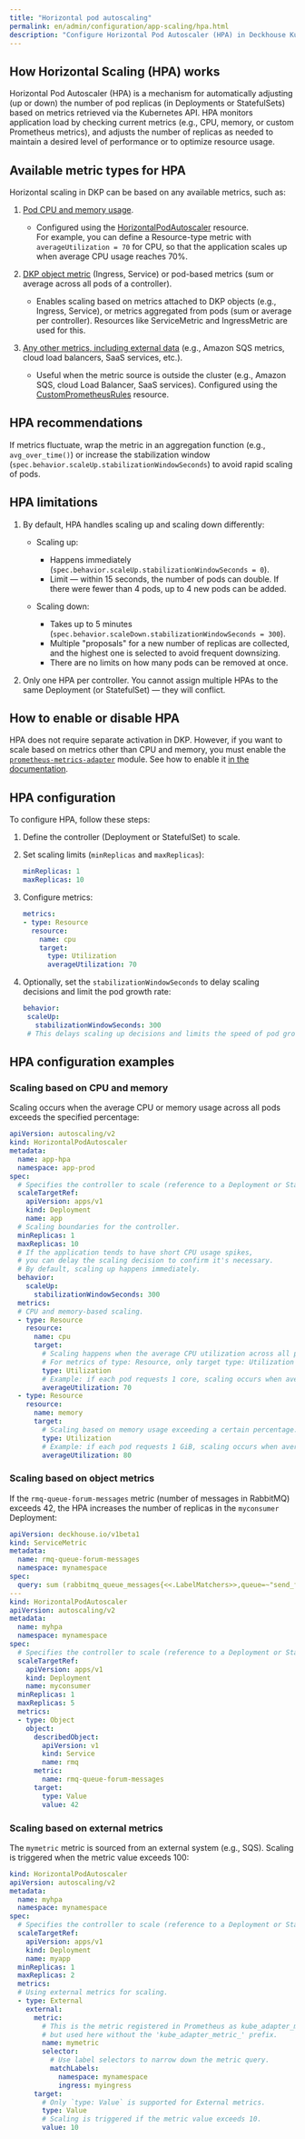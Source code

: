 ```yaml
---
title: "Horizontal pod autoscaling"
permalink: en/admin/configuration/app-scaling/hpa.html
description: "Configure Horizontal Pod Autoscaler (HPA) in Deckhouse Kubernetes Platform. Automatic pod scaling based on CPU, memory, and custom metrics for optimal resource utilization."
---
```


## How Horizontal Scaling (HPA) works

Horizontal Pod Autoscaler (HPA) is a mechanism for automatically adjusting (up or down) the number of pod replicas (in Deployments or StatefulSets) based on metrics retrieved via the Kubernetes API. HPA monitors application load by checking current metrics (e.g., CPU, memory, or custom Prometheus metrics), and adjusts the number of replicas as needed to maintain a desired level of performance or to optimize resource usage.

## Available metric types for HPA

Horizontal scaling in DKP can be based on any available metrics, such as:

1. [Pod CPU and memory usage](hpa.html#scaling-based-on-cpu-and-memory).
   - Configured using the [HorizontalPodAutoscaler](https://kubernetes.io/docs/tasks/run-application/horizontal-pod-autoscale-walkthrough/) resource.  
     For example, you can define a Resource-type metric with `averageUtilization = 70` for CPU, so that the application scales up when average CPU usage reaches 70%.

1. [DKP object metric](hpa.html#scaling-based-on-object-metrics) (Ingress, Service) or pod-based metrics (sum or average across all pods of a controller).
   - Enables scaling based on metrics attached to DKP objects (e.g., Ingress, Service), or metrics aggregated from pods (sum or average per controller). Resources like ServiceMetric and IngressMetric are used for this.

1. [Any other metrics, including external data](hpa.html#scaling-based-on-external-data) (e.g., Amazon SQS metrics, cloud load balancers, SaaS services, etc.).
   - Useful when the metric source is outside the cluster (e.g., Amazon SQS, cloud Load Balancer, SaaS services). Configured using the [CustomPrometheusRules](/modules/prometheus/cr.html#customprometheusrules) resource.

## HPA recommendations

If metrics fluctuate, wrap the metric in an aggregation function (e.g., `avg_over_time()`) or increase the stabilization window (`spec.behavior.scaleUp.stabilizationWindowSeconds`) to avoid rapid scaling of pods.

## HPA limitations

1. By default, HPA handles scaling up and scaling down differently:

   - Scaling up:
     - Happens immediately (`spec.behavior.scaleUp.stabilizationWindowSeconds = 0`).
     - Limit — within 15 seconds, the number of pods can double. If there were fewer than 4 pods, up to 4 new pods can be added.

   - Scaling down:
     - Takes up to 5 minutes (`spec.behavior.scaleDown.stabilizationWindowSeconds = 300`).
     - Multiple "proposals" for a new number of replicas are collected, and the highest one is selected to avoid frequent downsizing.
     - There are no limits on how many pods can be removed at once.

1. Only one HPA per controller. You cannot assign multiple HPAs to the same Deployment (or StatefulSet) — they will conflict.

## How to enable or disable HPA

HPA does not require separate activation in DKP. However, if you want to scale based on metrics other than CPU and memory, you must enable the [`prometheus-metrics-adapter`](/modules/prometheus-metrics-adapter/) module. See how to enable it [in the documentation](scaling-by-metrics.html#how-to-enable-prometheus-metrics-adapter).

## HPA configuration

To configure HPA, follow these steps:

1. Define the controller (Deployment or StatefulSet) to scale.

1. Set scaling limits (`minReplicas` and `maxReplicas`):

   ```yaml
   minReplicas: 1
   maxReplicas: 10
   ```

1. Configure metrics:

   ```yaml
   metrics:
   - type: Resource
     resource:
       name: cpu
       target:
         type: Utilization
         averageUtilization: 70
    ```

1. Optionally, set the `stabilizationWindowSeconds` to delay scaling decisions and limit the pod growth rate:

   ```yaml
   behavior:
    scaleUp:
      stabilizationWindowSeconds: 300
    # This delays scaling up decisions and limits the speed of pod growth.
   ```

## HPA configuration examples

### Scaling based on CPU and memory

Scaling occurs when the average CPU or memory usage across all pods exceeds the specified percentage:

```yaml
apiVersion: autoscaling/v2
kind: HorizontalPodAutoscaler
metadata:
  name: app-hpa
  namespace: app-prod
spec:
  # Specifies the controller to scale (reference to a Deployment or StatefulSet).
  scaleTargetRef:
    apiVersion: apps/v1
    kind: Deployment
    name: app
  # Scaling boundaries for the controller.
  minReplicas: 1
  maxReplicas: 10
  # If the application tends to have short CPU usage spikes,
  # you can delay the scaling decision to confirm it's necessary.
  # By default, scaling up happens immediately.
  behavior:
    scaleUp:
      stabilizationWindowSeconds: 300
  metrics:
  # CPU and memory-based scaling.
  - type: Resource
    resource:
      name: cpu
      target:
        # Scaling happens when the average CPU utilization across all pods in scaleTargetRef exceeds this value.
        # For metrics of type: Resource, only target type: Utilization is available.
        type: Utilization
        # Example: if each pod requests 1 core, scaling occurs when average usage exceeds 700m.
        averageUtilization: 70
  - type: Resource
    resource:
      name: memory
      target:
        # Scaling based on memory usage exceeding a certain percentage.
        type: Utilization
        # Example: if each pod requests 1 GiB, scaling occurs when average usage exceeds 800 MiB.
        averageUtilization: 80
```

### Scaling based on object metrics

If the `rmq-queue-forum-messages` metric (number of messages in RabbitMQ) exceeds 42, the HPA increases the number of replicas in the `myconsumer` Deployment:

```yaml
apiVersion: deckhouse.io/v1beta1
kind: ServiceMetric
metadata:
  name: rmq-queue-forum-messages
  namespace: mynamespace
spec:
  query: sum (rabbitmq_queue_messages{<<.LabelMatchers>>,queue=~"send_forum_message",vhost="/"}) by (<<.GroupBy>>)
---
kind: HorizontalPodAutoscaler
apiVersion: autoscaling/v2
metadata:
  name: myhpa
  namespace: mynamespace
spec:
  # Specifies the controller to scale (reference to a Deployment or StatefulSet).
  scaleTargetRef:
    apiVersion: apps/v1
    kind: Deployment
    name: myconsumer
  minReplicas: 1
  maxReplicas: 5
  metrics:
  - type: Object
    object:
      describedObject:
        apiVersion: v1
        kind: Service
        name: rmq
      metric:
        name: rmq-queue-forum-messages
      target:
        type: Value
        value: 42
```

### Scaling based on external metrics

The `mymetric` metric is sourced from an external system (e.g., SQS). Scaling is triggered when the metric value exceeds 100:

```yaml
kind: HorizontalPodAutoscaler
apiVersion: autoscaling/v2
metadata:
  name: myhpa
  namespace: mynamespace
spec:
  # Specifies the controller to scale (reference to a Deployment or StatefulSet).
  scaleTargetRef:
    apiVersion: apps/v1
    kind: Deployment
    name: myapp
  minReplicas: 1
  maxReplicas: 2
  metrics:
  # Using external metrics for scaling.
  - type: External
    external:
      metric:
        # This is the metric registered in Prometheus as kube_adapter_metric_mymetric,
        # but used here without the 'kube_adapter_metric_' prefix.
        name: mymetric
        selector:
          # Use label selectors to narrow down the metric query.
          matchLabels:
            namespace: mynamespace
            ingress: myingress
      target:
        # Only `type: Value` is supported for External metrics.
        type: Value
        # Scaling is triggered if the metric value exceeds 10.
        value: 10
```
